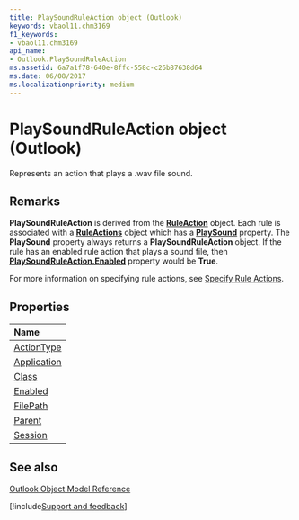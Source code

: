 ```yaml
---
title: PlaySoundRuleAction object (Outlook)
keywords: vbaol11.chm3169
f1_keywords:
- vbaol11.chm3169
api_name:
- Outlook.PlaySoundRuleAction
ms.assetid: 6a7a1f78-640e-8ffc-558c-c26b87638d64
ms.date: 06/08/2017
ms.localizationpriority: medium
---
```



# PlaySoundRuleAction object (Outlook)

Represents an action that plays a .wav file sound.


## Remarks

 **PlaySoundRuleAction** is derived from the **[RuleAction](Outlook.RuleAction.md)** object. Each rule is associated with a **[RuleActions](Outlook.RuleActions.md)** object which has a **[PlaySound](Outlook.RuleActions.PlaySound.md)** property. The **PlaySound** property always returns a **PlaySoundRuleAction** object. If the rule has an enabled rule action that plays a sound file, then **[PlaySoundRuleAction.Enabled](Outlook.PlaySoundRuleAction.Enabled.md)** property would be **True**.

For more information on specifying rule actions, see [Specify Rule Actions](../outlook/How-to/Rules/specifying-rule-actions.md).


## Properties



|Name|
|:-----|
|[ActionType](Outlook.PlaySoundRuleAction.ActionType.md)|
|[Application](Outlook.PlaySoundRuleAction.Application.md)|
|[Class](Outlook.PlaySoundRuleAction.Class.md)|
|[Enabled](Outlook.PlaySoundRuleAction.Enabled.md)|
|[FilePath](Outlook.PlaySoundRuleAction.FilePath.md)|
|[Parent](Outlook.PlaySoundRuleAction.Parent.md)|
|[Session](Outlook.PlaySoundRuleAction.Session.md)|

## See also


[Outlook Object Model Reference](overview/Outlook/object-model.md)

[!include[Support and feedback](~/includes/feedback-boilerplate.md)]